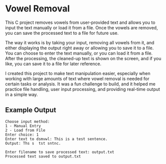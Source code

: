 # Vowel Removal

This C project removes vowels from user-provided text and allows you to input the text manually or load it from a file. Once the vowels are removed, you can save the processed text to a file for future use.

The way it works is by taking your input, removing all vowels from it, and either displaying the output right away or allowing you to save it to a file. You can choose to enter the text manually, or you can load it from a file. After the processing, the cleaned-up text is shown on the screen, and if you like, you can save it to a file for later reference.

I created this project to make text manipulation easier, especially when working with large amounts of text where vowel removal is needed for certain tasks or analysis. It was a fun challenge to build, and it helped me practice file handling, user input processing, and providing real-time output in a simple way.

## Example Output
```
Choose input method:
1 - Manual Entry
2 - Load from File
Enter choice: 1
Enter text to dsmvwl: This is a test sentence.
Output: Ths s  tst sntnc.

Enter filename to save processed text: output.txt
Processed text saved to output.txt

```
